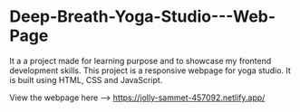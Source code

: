 # Deep-Breath-Yoga-Studio---Web-Page

It a a project made for learning purpose and to showcase my frontend development skills. This project is a responsive webpage for yoga studio. It is built using HTML, CSS and JavaScript.

View the webpage here --> https://jolly-sammet-457092.netlify.app/
